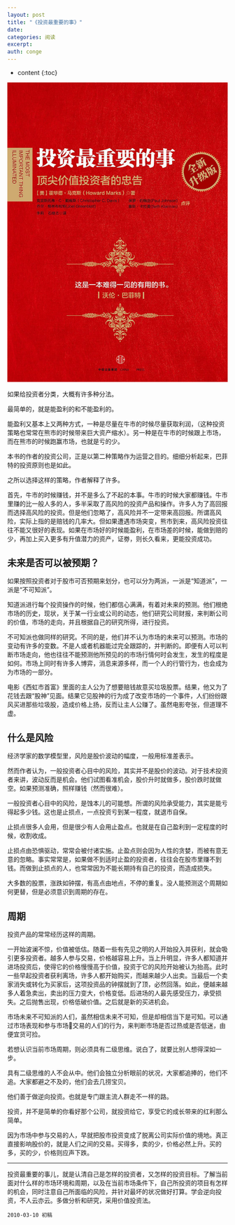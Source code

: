 ```yaml
---
layout: post
title: "《投资最重要的事》"
date:
categories: 阅读
excerpt:
auth: conge
---
```

* content
{:toc}

![投资最重要的事](/assets/images/阅读/118382-c7fda815fafd15d2.png)

如果给投资者分类，大概有许多种分法。

最简单的，就是能盈利的和不能盈利的。

能盈利又基本上又两种方式，一种是尽量在牛市的时候尽量获取利润，（这种投资策略也常常在熊市的时候带来巨大资产缩水）。另一种是在牛市的时候跟上市场，而在熊市的时候跑赢市场，也就是亏的少。

本书的作者的投资公司，正是以第二种策略作为运营之目的。细细分析起来，巴菲特的投资原则也是如此。

之所以选择这样的策略，作者解释了许多。

首先，牛市的时候赚钱，并不是多么了不起的本事。牛市的时候大家都赚钱。牛市里赚的比一般人多的人，多半采取了高风险的投资产品和操作。许多人为了高回报而选择高风险的投资。但是他们忽略了，高风险并不一定带来高回报。所谓高风险，实际上指的是赔钱的几率大。但如果遭遇市场突变，熊市到来，高风险投资往往不能又很好的表现。如果在市场好的时候能盈利，在市场差的时候，能做到赔的少，再加上买入更多有升值潜力的资产，证劵，则长久看来，更能投资成功。

## 未来是否可以被预期？

如果按照投资者对于股市可否预期来划分，也可以分为两派，一派是“知道派”，一派是“不可知派”。

知道派进行每个投资操作的时候，他们都信心满满，有着对未来的预测。他们根绝市场的历史，现状，关于某一行业或公司的动态，他们研究公司财报，来判断公司的价值，市场的走向，并且根据自己的研究所得，进行投资。

不可知派也做同样的研究。不同的是，他们并不认为市场的未来可以预测。市场的变动有许多的变数。不是人或者机器能过完全跟踪的，并判断的。即便有人可以判断市场走向，他也往往不能预测他所预见的的市场行情何时会发生，发生的程度是如何。市场上同时有许多人博弈，消息来源多样，而一个人的行管行为，也会成为为市场的一部分。

电影《西虹市首富》里面的主人公为了想要赔钱故意买垃圾股票。结果，他又为了花钱去跟“股神”见面。结果它见股神的行为成了改变市场的一个事件，人们纷纷跟风买进那些垃圾股，造成价格上扬，反而让主人公赚了。虽然电影夸张，但道理不虚。

## 什么是风险

经济学家的数学模型里，风险是股价波动的幅度，一般用标准差表示。

然而作者认为，一般投资者心目中的风险，其实并不是股价的波动。对于技术投资者来讲，波动反而是机会。他们试图看准机会，股价升时就做多，股价跌时就做空。如果预测准确，照样赚钱（然而很难）。

一般投资者心目中的风险，是蚀本儿的可能想。所谓的风险承受能力，其实是能亏得起多少钱。这也是止损点，一点投资亏到某一程度，就退市自保。

止损点很多人会用，但是很少有人会用止盈点。也就是在自己盈利到一定程度的时候，收割收成。

止损点由恐惧驱动，常常会被付诸实施。止盈点则会因为人性的贪婪，而被有意无意的忽略。事实常常是，如果做不到适时止盈的投资者，往往会在股市里赚不到钱。而做到止损点的人，也常常因为不能长期持有自己的投资，而造成损失。

大多数的股票，涨跌如钟摆，有高点由地点，不停的重复。没人能预测这个周期如何更替，但是必须意识到周期的存在。

## 周期

投资产品的常常经历这样的周期。

一开始波澜不惊，价值被低估。随着一些有先见之明的人开始投入并获利，就会吸引更多投资者。越多人参与交易，价格越容易上升。当上升明显，许多人都知道并进场投资后，使得它的价格慢慢高于价值，投资于它的风险开始被认为抬高。此时一些早起投资者获利离场，许多人都开始购买，而越来越少人出卖。当最后一个卖家消失或转化为买家后，这项投资品的钟摆就到了顶，必然回落。如此，便越来越多人着急卖出，卖出的压力变大，价格变低。后进场的人最先感受压力，承受损失。之后抛售出现，价格低破价值。之后就是新的买进机会。

市场未来不可知派的人们，虽然相信未来不可知，但是却相信当下是可知。可以通过市场表现和参与市场交易的人们的行为，来判断市场是否过热或是否低迷，由便宜货可捡。

若想认识当前市场周期，则必须具有二级思维。说白了，就要比别人想得深如一步。

具有二级思维的人不会从中。他们会独立分析眼前的状况，大家都追捧的，他们不追。大家都避之不及的，他们会去几捞宝贝。

他们善于做逆向投资。也就是专门跟主流人群走不一样的路。

投资，并不是简单的你看好那个公司，就投资给它，享受它的成长带来的红利那么简单。

因为市场中参与交易的人，早就把股市投资变成了脱离公司实际价值的境地。真正直接影响股价的，就是人们之间的交易。买得多，卖的少，价格必然上升。买的多，买的少，价格则应声下跌。

----

投资最重要的事儿，就是认清自己是怎样的投资者，又怎样的投资目标。了解当前面对什么样的市场环境和周期，以及在当前市场条件下，自己所投资的项目有怎样的机会，同时注意自己所面临的风险，并针对最坏的状况做好打算。学会逆向投资，不人云亦云。多做分析和研究，采用价值投资法。

```
2010-03-10 初稿
```
